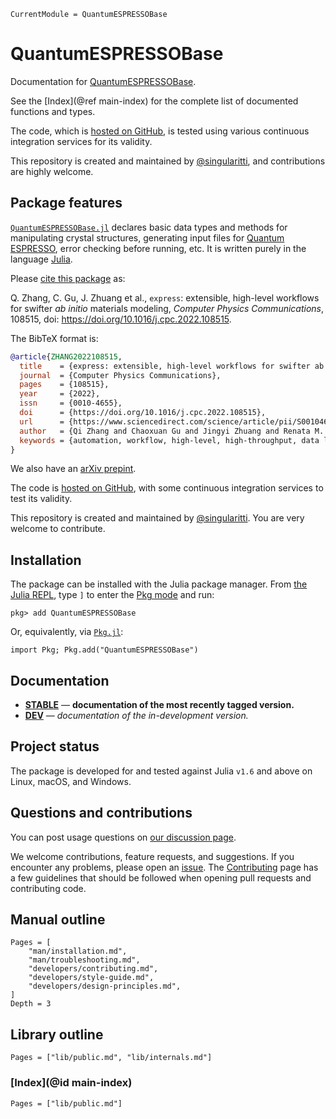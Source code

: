 ```@meta
CurrentModule = QuantumESPRESSOBase
```

# QuantumESPRESSOBase

Documentation for [QuantumESPRESSOBase](https://github.com/MineralsCloud/QuantumESPRESSOBase.jl).

See the [Index](@ref main-index) for the complete list of documented functions
and types.

The code, which is [hosted on GitHub](https://github.com/MineralsCloud/QuantumESPRESSOBase.jl), is tested
using various continuous integration services for its validity.

This repository is created and maintained by
[@singularitti](https://github.com/singularitti), and contributions are highly welcome.

## Package features

[`QuantumESPRESSOBase.jl`](https://github.com/MineralsCloud/QuantumESPRESSOBase.jl) declares
basic data types and methods for manipulating crystal structures, generating input files for
[Quantum ESPRESSO](https://www.quantum-espresso.org/), error checking before running, etc.
It is written purely in the language [Julia](https://julialang.org/).

Please [cite this package](https://doi.org/10.1016/j.cpc.2022.108515) as:

Q. Zhang, C. Gu, J. Zhuang et al., `express`: extensible, high-level workflows for swifter *ab initio* materials modeling, *Computer Physics Communications*, 108515, doi: https://doi.org/10.1016/j.cpc.2022.108515.

The BibTeX format is:

```bibtex
@article{ZHANG2022108515,
  title    = {express: extensible, high-level workflows for swifter ab initio materials modeling},
  journal  = {Computer Physics Communications},
  pages    = {108515},
  year     = {2022},
  issn     = {0010-4655},
  doi      = {https://doi.org/10.1016/j.cpc.2022.108515},
  url      = {https://www.sciencedirect.com/science/article/pii/S001046552200234X},
  author   = {Qi Zhang and Chaoxuan Gu and Jingyi Zhuang and Renata M. Wentzcovitch},
  keywords = {automation, workflow, high-level, high-throughput, data lineage}
}
```

We also have an [arXiv prepint](https://arxiv.org/abs/2109.11724).

The code is [hosted on GitHub](https://github.com/MineralsCloud/QuantumESPRESSOBase.jl),
with some continuous integration services to test its validity.

This repository is created and maintained by [@singularitti](https://github.com/singularitti).
You are very welcome to contribute.

## Installation

The package can be installed with the Julia package manager.
From [the Julia REPL](https://docs.julialang.org/en/v1/stdlib/REPL/), type `]` to enter
the [Pkg mode](https://docs.julialang.org/en/v1/stdlib/REPL/#Pkg-mode) and run:

```julia-repl
pkg> add QuantumESPRESSOBase
```

Or, equivalently, via [`Pkg.jl`](https://pkgdocs.julialang.org/v1/):

```@repl
import Pkg; Pkg.add("QuantumESPRESSOBase")
```

## Documentation

- [**STABLE**](https://MineralsCloud.github.io/QuantumESPRESSOBase.jl/stable) — **documentation of the most recently tagged version.**
- [**DEV**](https://MineralsCloud.github.io/QuantumESPRESSOBase.jl/dev) — _documentation of the in-development version._

## Project status

The package is developed for and tested against Julia `v1.6` and above on Linux, macOS, and
Windows.

## Questions and contributions

You can post usage questions on
[our discussion page](https://github.com/MineralsCloud/QuantumESPRESSOBase.jl/discussions).

We welcome contributions, feature requests, and suggestions. If you encounter any problems,
please open an [issue](https://github.com/MineralsCloud/QuantumESPRESSOBase.jl/issues).
The [Contributing](@ref) page has
a few guidelines that should be followed when opening pull requests and contributing code.

## Manual outline

```@contents
Pages = [
    "man/installation.md",
    "man/troubleshooting.md",
    "developers/contributing.md",
    "developers/style-guide.md",
    "developers/design-principles.md",
]
Depth = 3
```

## Library outline

```@contents
Pages = ["lib/public.md", "lib/internals.md"]
```

### [Index](@id main-index)

```@index
Pages = ["lib/public.md"]
```
